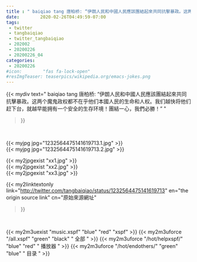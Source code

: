 ```yaml
---
title : " baiqiao tang 唐柏桥: “伊朗人民和中國人民應該團結起來共同抗擊暴政。这两个魔鬼政权都不在乎他们本國人民的生命和人权。我们越快将他们赶下台，就越早能拥有一个安全的生存环境！團結一心，我們必勝！”  "
date:        2020-02-26T04:49:59-07:00
tags:
 - twitter
 - tangbaiqiao
 - twitter_tangbaiqiao
 - 202002
 - 20200226
 - 20200226_04
categories:
 - 20200226
#icon:        "fas fa-lock-open"
#resImgTeaser: teaserpics/wikipedia.org/emacs-jokes.png
---
```


{{< mydiv text=" baiqiao tang 唐柏桥: “伊朗人民和中國人民應該團結起來共同抗擊暴政。这两个魔鬼政权都不在乎他们本國人民的生命和人权。我们越快将他们赶下台，就越早能拥有一个安全的生存环境！團結一心，我們必勝！”  "
>}}
<br>


 {{< myjpg jpg="1232564475141619713.1.jpg" >}}<br>  {{< myjpg jpg="1232564475141619713.2.jpg" >}}<br> 

{{< my2jpgexist "xx1.jpg" >}}<br>
{{< my2jpgexist "xx2.jpg" >}}<br>
{{< my2jpgexist "xx3.jpg" >}}<br>


{{< my2linktextonly link="http://twitter.com/tangbaiqiao/status/1232564475141619713"
en="the origin source link" cn="原始來源網址"
>}}


<br>

{{< my2m3uexist "music.xspf"        "blue"   "red"    "xspf" >}} {{< my2m3uforce "/all.xspf"         "green"  "black"  " 全部 " >}} {{< my2m3uforce "/hot/helpxspf/"    "blue"   "red"    " 播放器 " >}} {{< my2m3uforce "/hot/endothers/"   "green"  "blue"   " 目录 " >}} 
